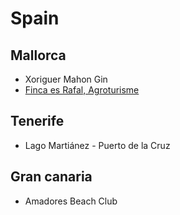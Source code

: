 # Spain

## Mallorca

 - Xoriguer Mahon Gin
 - [Finca es Rafal, Agroturisme](https://www.booking.com/hotel/es/finca-es-rafal-montuiri.de.html)

## Tenerife
- Lago Martiánez - Puerto de la Cruz

## Gran canaria
- Amadores Beach Club
